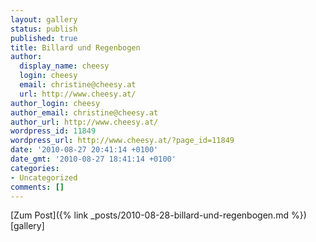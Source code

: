 ```yaml
---
layout: gallery
status: publish
published: true
title: Billard und Regenbogen
author:
  display_name: cheesy
  login: cheesy
  email: christine@cheesy.at
  url: http://www.cheesy.at/
author_login: cheesy
author_email: christine@cheesy.at
author_url: http://www.cheesy.at/
wordpress_id: 11849
wordpress_url: http://www.cheesy.at/?page_id=11849
date: '2010-08-27 20:41:14 +0100'
date_gmt: '2010-08-27 18:41:14 +0100'
categories:
- Uncategorized
comments: []
---
```


[Zum Post]({% link _posts/2010-08-28-billard-und-regenbogen.md %})
[gallery]<!--:-->
